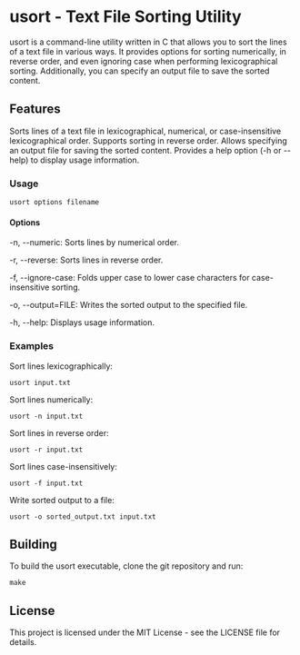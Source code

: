 # usort - Text File Sorting Utility
usort is a command-line utility written in C that allows you to sort the lines of a text file in various ways. It provides options for sorting numerically, in reverse order, and even ignoring case when performing lexicographical sorting. Additionally, you can specify an output file to save the sorted content.

## Features
Sorts lines of a text file in lexicographical, numerical, or case-insensitive lexicographical order.
Supports sorting in reverse order.
Allows specifying an output file for saving the sorted content.
Provides a help option (-h or --help) to display usage information.

### Usage

~~~
usort options filename
~~~

#### Options

-n, --numeric: Sorts lines by numerical order.

-r, --reverse: Sorts lines in reverse order.

-f, --ignore-case: Folds upper case to lower case characters for case-insensitive sorting.

-o, --output=FILE: Writes the sorted output to the specified file.

-h, --help: Displays usage information.

### Examples

Sort lines lexicographically:
~~~
usort input.txt
~~~

Sort lines numerically:
~~~
usort -n input.txt
~~~

Sort lines in reverse order:
~~~
usort -r input.txt
~~~

Sort lines case-insensitively:
~~~
usort -f input.txt
~~~

Write sorted output to a file:
~~~
usort -o sorted_output.txt input.txt
~~~

## Building
To build the usort executable, clone the git repository and run:
~~~
make
~~~

## License
This project is licensed under the MIT License - see the LICENSE file for details.

